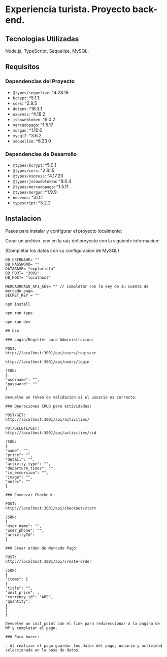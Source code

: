 # Experiencia turista. Proyecto back-end.

## Tecnologias Utilizadas

Node.js, TypeScript, Sequelize, MySQL.

## Requisitos

### Dependencias del Proyecto

- `@types/sequelize`: ^4.28.19
- `bcrypt`: ^5.1.1
- `cors`: ^2.8.5
- `dotenv`: ^16.3.1
- `express`: ^4.18.2
- `jsonwebtoken`: ^9.0.2
- `mercadopago`: ^1.5.17
- `morgan`: ^1.10.0
- `mysql2`: ^3.6.2
- `sequelize`: ^6.33.0

### Dependencias de Desarrollo

- `@types/bcrypt`: ^5.0.1
- `@types/cors`: ^2.8.15
- `@types/express`: ^4.17.20
- `@types/jsonwebtoken`: ^9.0.4
- `@types/mercadopago`: ^1.5.11
- `@types/morgan`: ^1.9.9
- `nodemon`: ^3.0.1
- `typescript`: ^5.2.2

## Instalacion

Pasos para instalar y configurar el proyecto localmente:

Crear un archivo .env en la raiz del proyecto con la siguiente informacion:

(Completar los datos con su configuracion de MySQL)

```
DB_USERNAME= ""
DB_PASSWORD= ""
DATABASE= "expturista"
DB_PORT= "3001"
DB_HOST= "localhost"

MERCADOPAGO_API_KEY= "" // Completar con la key de su cuenta de mercado pago.
SECRET_KEY = ""

npm install

npm run type

npm run dev

## Uso

### Login/Register para Administracion:

POST:
http://localhost:3001/api/users/register

http://localhost:3001/api/users/login

JSON:
{
"username": "",
"password": ""
}

Devuelve un token de validacion si el usuario es correcto.

### Operaciones CRUD para actividades:

POST/GET:
http://localhost:3001/api/activities/

PUT/DELETE/GET:
http://localhost:3001/api/activities/:id

JSON:
{
"name": "",
"price": "",
"detail": "",
"activity_type": "",
"departure_times": "",
"is_excursion": "",
"image": "",
"notes": ""
}

### Comenzar Checkout:

POST:
http://localhost:3001/api/checkout/start

JSON:
{
"user_name": "",
"user_phone": "",
"activityId":
}

### Crear orden de Mercado Pago:

POST:
http://localhost:3001/api/create-order

JSON:
{
"items": [
{
"title": "",
"unit_price": ,
"currency_id": "ARS",
"quantity":
}
]
}

Devuelve un init_point con el link para redireccionar a la pagina de MP y completar el pago.

### Para hacer:

- Al realizar el pago guardar los datos del pago, usuario y actividad seleccionada en la base de datos.
```
